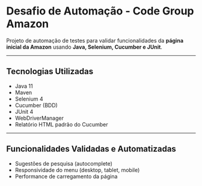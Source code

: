 # Desafio de Automação - Code Group Amazon

Projeto de automação de testes para validar funcionalidades da **página inicial da Amazon** usando **Java, Selenium, Cucumber e JUnit**.

---

## Tecnologias Utilizadas

- Java 11
- Maven
- Selenium 4
- Cucumber (BDD)
- JUnit 4
- WebDriverManager
- Relatório HTML padrão do Cucumber

---

## Funcionalidades Validadas e Automatizadas

- Sugestões de pesquisa (autocomplete)
- Responsividade do menu (desktop, tablet, mobile)
- Performance de carregamento da página

